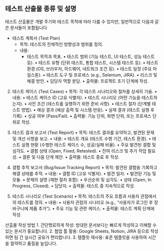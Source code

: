 ## 테스트 산출물 종류 및 설명

테스트 산출물은 개발 주기와 테스트 목적에 따라 다를 수 있지만, 일반적으로 다음과 같은 문서들이 포함됩니다

- 테스트 계획서 (Test Plan)
  - 목적: 테스트의 전체적인 방향성과 범위를 정의.
  - 내용:
    - 테스트 목적과 목표.
	•	테스트 범위 (기능 테스트, UI 테스트, 성능 테스트 등).
	•	테스트 유형 (단위 테스트, 통합 테스트, 시스템 테스트 등).
	•	테스트 환경 (OS, 브라우저, 하드웨어, 네트워크 조건 등).
	•	테스트 일정 (주요 마일스톤).
	•	테스트 도구 및 프로세스 (e.g., Selenium, JIRA).
	•	리스크 및 해결 방안.
	•	담당자 역할 분담.
	•	출력물: 프로젝트 초기 단계에 작성.

2. 테스트 케이스 (Test Cases)
	•	목적: 각 테스트 시나리오와 절차를 상세히 기술.
	•	내용:
	•	테스트 케이스 ID (고유 식별자).
	•	테스트 시나리오 (어떤 기능을 테스트하는지).
	•	사전 조건 (테스트를 실행하기 위한 준비 사항).
	•	테스트 절차 (단계별 테스트 방법).
	•	예상 결과 (예상 출력 및 시스템 반응).
	•	실제 결과 (테스트 실행 후 기록).
	•	성공 여부 (Pass/Fail).
	•	출력물: 기능 단위, 화면 단위, 또는 프로세스 단위로 작성.

3. 테스트 결과 보고서 (Test Report)
	•	목적: 테스트 결과를 요약하고, 발견된 문제 및 개선 사항을 보고.
	•	내용:
	•	테스트 개요 (테스트 수행 기간, 테스트 환경).
	•	테스트 실행 현황 (수행한 테스트 케이스 수, 성공/실패 비율).
	•	주요 발견된 결함 및 심각도.
	•	결함 상태 (Open, Fixed, Retested).
	•	잔여 리스크 및 추가 작업 필요성.
	•	결론 및 다음 단계 제안.
	•	출력물: 테스트 종료 후 작성.

4. 결함 추적 보고서 (Bug/Issue Tracking Report)
	•	목적: 발견된 결함을 기록하고 해결 상태를 추적.
	•	내용:
	•	결함 ID (고유 식별자).
	•	발견 일자.
	•	발견된 기능 및 모듈.
	•	문제의 설명 (재현 절차 포함).
	•	우선순위 및 심각도.
	•	상태 (Open, In Progress, Closed).
	•	담당자.
	•	출력물: 테스트 중 지속적으로 작성.

5. 테스트 시나리오 (Test Scenario)
	•	목적: 테스트의 주요 흐름과 사용자 관점에서의 테스트를 정의.
	•	내용:
	•	사용자 관점의 시나리오 (e.g., “사용자가 로그인 후 장바구니에 제품 추가”).
	•	주요 기능 및 관련 케이스.
	•	출력물: 테스트 계획 단계에 작성.

산출물 작성 방법
	1.	간단명료하게 작성: 방대한 문서보다는 빠르게 작성하고 이해할 수 있는 문서가 중요합니다.
	2.	협업 툴 활용: Google Sheets, Notion, JIRA 등으로 작성하면 팀 간 실시간 공유가 편리합니다.
	3.	템플릿 재사용: 표준 템플릿을 사용하여 시간을 절약하고 품질을 높입니다.
